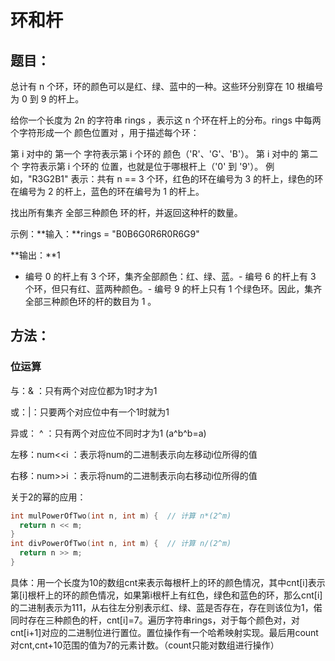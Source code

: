 # 环和杆

## 题目：

总计有 n 个环，环的颜色可以是红、绿、蓝中的一种。这些环分别穿在 10 根编号为 0 到 9 的杆上。

给你一个长度为 2n 的字符串 rings ，表示这 n 个环在杆上的分布。rings 中每两个字符形成一个 颜色位置对 ，用于描述每个环：

第 i 对中的 第一个 字符表示第 i 个环的 颜色（'R'、'G'、'B'）。
第 i 对中的 第二个 字符表示第 i 个环的 位置，也就是位于哪根杆上（'0' 到 '9'）。
例如，"R3G2B1" 表示：共有 n == 3 个环，红色的环在编号为 3 的杆上，绿色的环在编号为 2 的杆上，蓝色的环在编号为 1 的杆上。

找出所有集齐 全部三种颜色 环的杆，并返回这种杆的数量。

示例：**输入：**rings = "B0B6G0R6R0R6G9"

**输出：**1

- 编号 0 的杆上有 3 个环，集齐全部颜色：红、绿、蓝。- 编号 6 的杆上有 3 个环，但只有红、蓝两种颜色。- 编号 9 的杆上只有 1 个绿色环。因此，集齐全部三种颜色环的杆的数目为 1 。
  
  

## 方法：

### 位运算

与：& ：只有两个对应位都为1时才为1

或：|：只要两个对应位中有一个1时就为1

异或： ^ ：只有两个对应位不同时才为1 (a^b^b=a)

左移：num<<i ：表示将num的二进制表示向左移动i位所得的值

右移：num>>i ：表示将num的二进制表示向右移动i位所得的值

关于2的幂的应用：

```c++
int mulPowerOfTwo(int n, int m) {  // 计算 n*(2^m)
  return n << m;
}
int divPowerOfTwo(int n, int m) {  // 计算 n/(2^m)
  return n >> m;
}
```



具体：用一个长度为10的数组cnt来表示每根杆上的环的颜色情况，其中cnt[i]表示第[i]根杆上的环的颜色情况，如果第i根杆上有红色，绿色和蓝色的环，那么cnt[i]的二进制表示为111，从右往左分别表示红、绿、蓝是否存在，存在则该位为1，偌同时存在三种颜色的杆，cnt[i]=7。遍历字符串rings，对于每个颜色对，对cnt[i+1]对应的二进制位进行置位。置位操作有一个哈希映射实现。最后用count对cnt,cnt+10范围的值为7的元素计数。（count只能对数组进行操作）
